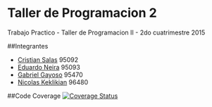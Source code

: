 # Taller de Programacion 2

Trabajo Practico - Taller de Programacion II - 2do cuatrimestre 2015

##Integrantes
* [Cristian Salas](https://github.com/Crisguss22) 95092
* [Eduardo Neira](https://github.com/eduardoneira) 95093
* [Gabriel Gayoso](https://github.com/gayoso) 95470
* [Nicolas Keklikian](https://github.com/nkeklikian) 96480

##Code Coverage
[![Coverage Status](https://coveralls.io/repos/eduardoneira/Macho-Drive/badge.svg?branch=master&service=github)](https://coveralls.io/github/eduardoneira/Macho-Drive?branch=master)
